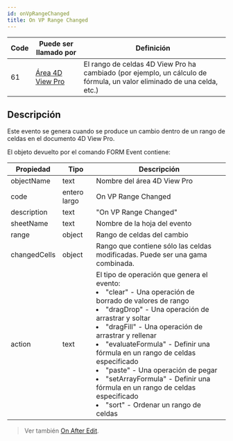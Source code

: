 ```yaml
---
id: onVpRangeChanged
title: On VP Range Changed
---
```


| Code | Puede ser llamado por                                   | Definición                                                                                                                                                |
| ---- | ------------------------------------------------------- | --------------------------------------------------------------------------------------------------------------------------------------------------------- |
| 61   | [Área 4D View Pro](FormObjects/viewProArea_overview.md) | El rango de celdas 4D View Pro ha cambiado (por ejemplo, un cálculo de fórmula, un valor eliminado de una celda, etc.) |

## Descripción

Este evento se genera cuando se produce un cambio dentro de un rango de celdas en el documento 4D View Pro.

El objeto devuelto por el comando FORM Event contiene:

| Propiedad    | Tipo         | Descripción                                                                                                                                                                                                                                                                                                                                                                                                                                                                                              |
| ------------ | ------------ | -------------------------------------------------------------------------------------------------------------------------------------------------------------------------------------------------------------------------------------------------------------------------------------------------------------------------------------------------------------------------------------------------------------------------------------------------------------------------------------------------------- |
| objectName   | text         | Nombre del área 4D View Pro                                                                                                                                                                                                                                                                                                                                                                                                                                                                              |
| code         | entero largo | On VP Range Changed                                                                                                                                                                                                                                                                                                                                                                                                                                                                                      |
| description  | text         | "On VP Range Changed"                                                                                                                                                                                                                                                                                                                                                                                                                                                                                    |
| sheetName    | text         | Nombre de la hoja del evento                                                                                                                                                                                                                                                                                                                                                                                                                                                                             |
| range        | object       | Rango de celdas del cambio                                                                                                                                                                                                                                                                                                                                                                                                                                                                               |
| changedCells | object       | Rango que contiene sólo las celdas modificadas. Puede ser una gama combinada.                                                                                                                                                                                                                                                                                                                                                                                            |
| action       | text         | El tipo de operación que genera el evento:<li>"clear" - Una operación de borrado de valores de rango</li><li>"dragDrop" - Una operación de arrastrar y soltar</li><li>"dragFill" - Una operación de arrastrar y rellenar</li><li>"evaluateFormula" - Definir una fórmula en un rango de celdas especificado</li><li>"paste" - Una operación de pegar</li><li>"setArrayFormula" - Definir una fórmula en un rango de celdas especificado</li><li>"sort" - Ordenar un rango de celdas</li> |

> Ver también [On After Edit](onAfterEdit.md).
